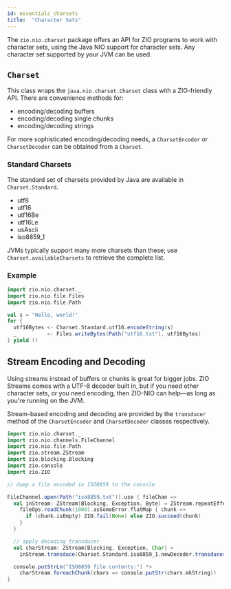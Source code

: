 ```yaml
---
id: essentials_charsets
title:  "Character Sets"
---
```


The `zio.nio.charset` package offers an API for ZIO programs to work with character sets, using the Java NIO support for character sets. Any character set supported by your JVM can be used.

## `Charset`

This class wraps the `java.nio.charset.Charset` class with a ZIO-friendly API. There are convenience methods for:

* encoding/decoding buffers
* encoding/decoding single chunks
* encoding/decoding strings

For more sophisticated encoding/decoding needs, a `CharsetEncoder` or `CharsetDecoder` can be obtained from a `Charset`.

### Standard Charsets

The standard set of charsets provided by Java are available in `Charset.Standard`.

* utf8
* utf16
* utf16Be
* utf16Le
* usAscii
* iso8859_1

JVMs typically support many more charsets than these; use `Charset.availableCharsets` to retrieve the complete list.

### Example

```scala mdoc:silent
import zio.nio.charset._
import zio.nio.file.Files
import zio.nio.file.Path

val s = "Hello, world!"
for {
  utf16Bytes <- Charset.Standard.utf16.encodeString(s)
  _          <- Files.writeBytes(Path("utf16.txt"), utf16Bytes)
} yield ()
``` 

## Stream Encoding and Decoding

Using streams instead of buffers or chunks is great for bigger jobs. ZIO Streams comes with a UTF-8 decoder built in, but if you need other character sets, or you need encoding, then ZIO-NIO can help—as long as you're running on the JVM.

Stream-based encoding and decoding are provided by the `transducer` method of the `CharsetEncoder` and `CharsetDecoder` classes respectively.

```scala mdoc:silent
import zio.nio.charset._
import zio.nio.channels.FileChannel
import zio.nio.file.Path
import zio.stream.ZStream
import zio.blocking.Blocking
import zio.console
import zio.ZIO

// dump a file encoded in ISO8859 to the console

FileChannel.open(Path("iso8859.txt")).use { fileChan =>
  val inStream: ZStream[Blocking, Exception, Byte] = ZStream.repeatEffectChunkOption {
    fileOps.readChunk(1000).asSomeError.flatMap { chunk =>
      if (chunk.isEmpty) ZIO.fail(None) else ZIO.succeed(chunk)
    }
  }

  // apply decoding transducer
  val charStream: ZStream[Blocking, Exception, Char] =
    inStream.transduce(Charset.Standard.iso8859_1.newDecoder.transducer())

  console.putStrLn("ISO8859 file contents:") *>
    charStream.foreachChunk(chars => console.putStr(chars.mkString))
}
``` 
